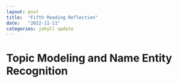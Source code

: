 ```yaml
---
layout: post
title:  "Fifth Reading Reflection"
date:   "2022-11-11"
categories: jekyll update
---
```


# Topic Modeling and Name Entity Recognition 
